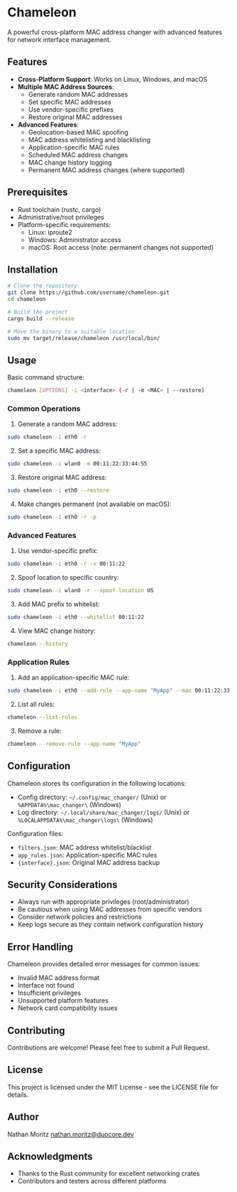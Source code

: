 # Chameleon

A powerful cross-platform MAC address changer with advanced features for network interface management.

## Features

- **Cross-Platform Support**: Works on Linux, Windows, and macOS
- **Multiple MAC Address Sources**:
    - Generate random MAC addresses
    - Set specific MAC addresses
    - Use vendor-specific prefixes
    - Restore original MAC addresses
- **Advanced Features**:
    - Geolocation-based MAC spoofing
    - MAC address whitelisting and blacklisting
    - Application-specific MAC rules
    - Scheduled MAC address changes
    - MAC change history logging
    - Permanent MAC address changes (where supported)

## Prerequisites

- Rust toolchain (rustc, cargo)
- Administrative/root privileges
- Platform-specific requirements:
    - Linux: iproute2
    - Windows: Administrator access
    - macOS: Root access (note: permanent changes not supported)

## Installation

```bash
# Clone the repository
git clone https://github.com/username/chameleon.git
cd chameleon

# Build the project
cargo build --release

# Move the binary to a suitable location
sudo mv target/release/chameleon /usr/local/bin/
```

## Usage

Basic command structure:
```bash
chameleon [OPTIONS] -i <interface> (-r | -m <MAC> | --restore)
```

### Common Operations

1. Generate a random MAC address:
```bash
sudo chameleon -i eth0 -r
```

2. Set a specific MAC address:
```bash
sudo chameleon -i wlan0 -m 00:11:22:33:44:55
```

3. Restore original MAC address:
```bash
sudo chameleon -i eth0 --restore
```

4. Make changes permanent (not available on macOS):
```bash
sudo chameleon -i eth0 -r -p
```

### Advanced Features

1. Use vendor-specific prefix:
```bash
sudo chameleon -i eth0 -r -v 00:11:22
```

2. Spoof location to specific country:
```bash
sudo chameleon -i wlan0 -r --spoof-location US
```

3. Add MAC prefix to whitelist:
```bash
sudo chameleon -i eth0 --whitelist 00:11:22
```

4. View MAC change history:
```bash
chameleon --history
```

### Application Rules

1. Add an application-specific MAC rule:
```bash
sudo chameleon -i eth0 --add-rule --app-name "MyApp" --mac 00:11:22:33:44:55 --schedule "mon,tue,wed:09:00-17:00"
```

2. List all rules:
```bash
chameleon --list-rules
```

3. Remove a rule:
```bash
chameleon --remove-rule --app-name "MyApp"
```

## Configuration

Chameleon stores its configuration in the following locations:

- Config directory: `~/.config/mac_changer/` (Unix) or `%APPDATA%\mac_changer\` (Windows)
- Log directory: `~/.local/share/mac_changer/logs/` (Unix) or `%LOCALAPPDATA%\mac_changer\logs\` (Windows)

Configuration files:
- `filters.json`: MAC address whitelist/blacklist
- `app_rules.json`: Application-specific MAC rules
- `{interface}.json`: Original MAC address backup

## Security Considerations

- Always run with appropriate privileges (root/administrator)
- Be cautious when using MAC addresses from specific vendors
- Consider network policies and restrictions
- Keep logs secure as they contain network configuration history

## Error Handling

Chameleon provides detailed error messages for common issues:
- Invalid MAC address format
- Interface not found
- Insufficient privileges
- Unsupported platform features
- Network card compatibility issues

## Contributing

Contributions are welcome! Please feel free to submit a Pull Request.

## License

This project is licensed under the MIT License - see the LICENSE file for details.

## Author

Nathan Moritz <nathan.moritz@duocore.dev>

## Acknowledgments

- Thanks to the Rust community for excellent networking crates
- Contributors and testers across different platforms